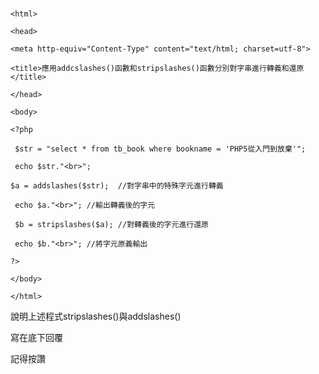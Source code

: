 # <!DOCTYPE HTML >
```
<html>

<head>

<meta http-equiv="Content-Type" content="text/html; charset=utf-8">

<title>應用addcslashes()函數和stripslashes()函數分別對字串進行轉義和還原</title>

</head>

<body>

<?php

 $str = "select * from tb_book where bookname = 'PHP5從入門到放棄'";

 echo $str."<br>";

$a = addslashes($str);  //對字串中的特殊字元進行轉義

 echo $a."<br>"; //輸出轉義後的字元

 $b = stripslashes($a); //對轉義後的字元進行還原

 echo $b."<br>"; //將字元原義輸出

?>

</body>

</html>
```
說明上述程式stripslashes()與addslashes()

寫在底下回覆

記得按讚

